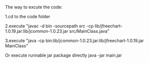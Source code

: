 The way to excute the code:

1.cd to the code folder

2.execute "javac -d bin -sourcepath src -cp lib/jfreechart-1.0.19.jar:lib/jcommon-1.0.23.jar src/MainClass.java"

3.execute "java -cp bin:lib/jcommon-1.0.23.jar:lib/jfreechart-1.0.19.jar MainClass" 

Or execute runnable jar package directly
java -jar main.jar 
